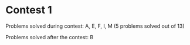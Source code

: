 # Contest 1

Problems solved during contest: A, E, F, I, M (5 problems solved out of 13)

Problems solved after the contest: B

